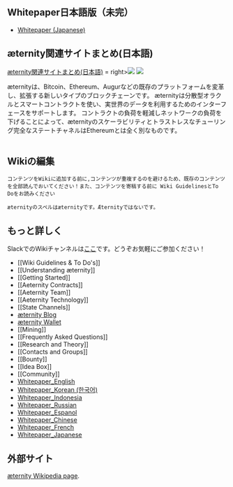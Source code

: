 ## Whitepaper日本語版（未完）
- [Whitepaper (Japanese)](Whitepaper_Japanese)

## æternity関連サイトまとめ(日本語)

[æternity関連サイトまとめ(日本語)](https://github.com/aeternity/wiki/wiki/%C3%86ternity%E9%96%A2%E9%80%A3%E3%82%B5%E3%82%A4%E3%83%88%E3%81%BE%E3%81%A8%E3%82%81(%E6%97%A5%E6%9C%AC%E8%AA%9E)) = right><a target="_blank" href="https://twitter.com/intent/tweet?original_referer=https%3A%2F%2Fabout.twitter.com%2Fresources%2Fbuttons&text=Aeternity:%20scalable%20smart%20contracts%20interfacing%20with%20real%20world%20data&tw_p=tweetbutton&url=http%3A%2F%2Fwww.aeternity.com%2F&via=aetrnty"><img src="http://s30.postimg.org/j2q6ql27h/Tweet.png"></a>
<a target="_blank" href="https://twitter.com/aetrnty"> <img src="https://s24.postimg.org/4xcf9j8xh/Follow-_Twitter.jpg?2"></a>
</p>
æternityは、Bitcoin、Ethereum、Augurなどの既存のプラットフォームを変革し、拡張する新しいタイプのブロックチェーンです。 æternityは分散型オラクルとスマートコントラクトを使い、実世界のデータを利用するためのインターフェースをサポートします。 コントラクトの負荷を軽減しネットワークの負荷を下げることによって、æternityのスケーラビリティとトラストレスなチューリング完全なステートチャネルはEthereumとは全く別なものです。 

[comment]: <> (Using a table to clear the floated image! doesn't seem to be a nice markdown way!)
<table border=0>
</table>

## Wikiの編集


    コンテンツをWikiに追加する前に,コンテンツが重複するのを避けるため、既存のコンテンツを全部読んでおいてください！また、コンテンツを寄稿する前に Wiki GuidelinesとTo Doをお読みください

    æternityのスペルはæternityです。Æternityではないです。
    

## もっと詳しく
SlackでのWikiチャンネルは[ここ](https://pacific-beach-20900.herokuapp.com/)です。どうぞお気軽にご参加ください！

* [[Wiki Guidelines & To Do's]]
* [[Understanding æternity]]
* [[Getting Started]]
* [[Aeternity Contracts]]
* [[Aeternity Team]]
* [[Aeternity Technology]]
* [[State Channels]]
* [æternity Blog](https://blog.aeternity.com/)
* [æternity Wallet](https://wallet.aeternity.com/)
* [[Mining]]
* [[Frequently Asked Questions]]
* [[Research and Theory]]
* [[Contacts and Groups]]
* [[Bounty]]
* [[Idea Box]]
* [[Community]]
* [Whitepaper_English][Whitepaper_English]
* [Whitepaper_Korean (한국어)][Whitepaper_Korean (한국어)]
* [Whitepaper_Indonesia][Whitepaper_Indonesia]
* [Whitepaper_Russian][Whitepaper_Russian]
* [Whitepaper_Espanol][Whitepaper_Español]
* [Whitepaper_Chinese][Whitepaper_Chinese]
* [Whitepaper_French][Whitepaper_French]
* [Whitepaper_Japanese][Whitepaper_Japanese]



## 外部サイト
[æternity Wikipedia page](https://en.wikipedia.org/wiki/AEternity).

[Whitepaper_English]: Whitepaper_English
[Whitepaper_Korean (한국어)]: Whitepaper_Korean-(한국어)
[Whitepaper_Indonesia]: Whitepaper_Indonesia
[Whitepaper_French]: Whitepaper_French
[Whitepaper_Chinese]: Whitepaper_Chinese
[Whitepaper_Russian]: Whitepaper_Russian
[Whitepaper_Español]: Whitepaper_Español
[Whitepaper_Japanese]: Whitepaper_Japanese
